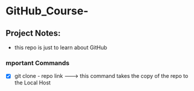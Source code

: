 # GitHub_Course-

## Project Notes:
- this repo is just to learn about GitHub

### mportant Commands
- [x] git clone 
      - repo link ---> this command takes the copy of the repo to the Local Host 
